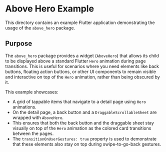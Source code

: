 # Above Hero Example

This directory contains an example Flutter application demonstrating the usage of the `above_hero` package.

## Purpose

The `above_hero` package provides a widget (`AboveHero`) that allows its child to be displayed above a standard Flutter `Hero` animation during page transitions. This is useful for scenarios where you need elements like back buttons, floating action buttons, or other UI components to remain visible and interactive on top of the `Hero` animation, rather than being obscured by it.

This example showcases:
- A grid of tappable items that navigate to a detail page using `Hero` animations.
- On the detail page, a back button and a `DraggableScrollableSheet` are wrapped with `AboveHero`.
- This ensures that both the back button and the draggable sheet stay visually on top of the `Hero` animation as the colored card transitions between the pages.
- The `transitionOnUserGestures: true` property is used to demonstrate that these elements also stay on top during swipe-to-go-back gestures.

